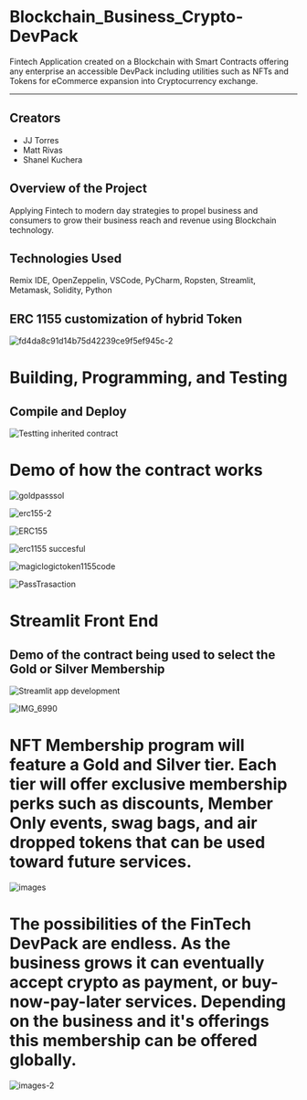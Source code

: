# Blockchain_Business_Crypto-DevPack
Fintech Application created on a Blockchain with Smart Contracts offering any enterprise an accessible DevPack including utilities such as NFTs and Tokens for eCommerce expansion into Cryptocurrency exchange.
_________________________________________________________________________________________________________________________________________________________


## Creators

- JJ Torres 
- Matt Rivas 
- Shanel Kuchera

## Overview of the Project

Applying Fintech to modern day strategies to propel business and consumers to grow their business reach and revenue using Blockchain technology.

## Technologies Used

Remix IDE, OpenZeppelin, VSCode, PyCharm, Ropsten, Streamlit, Metamask, Solidity, Python

## ERC 1155 customization of hybrid Token
![fd4da8c91d14b75d42239ce9f5ef945c-2](https://user-images.githubusercontent.com/89318890/172663467-3d99d661-1d5c-4e23-a336-2b7fe20060bd.jpeg)

# Building, Programming, and Testing

## Compile and Deploy

![Testting inherited contract](https://user-images.githubusercontent.com/89318890/172288909-043bee8a-71f6-4a57-92d8-30c5c997f223.png)

# Demo of how the contract works

![goldpasssol](https://user-images.githubusercontent.com/89318890/172288714-3ee99b03-6383-41cb-bc61-7f53fa676238.png)
 
![erc155-2](https://user-images.githubusercontent.com/89318890/172288391-47a62d62-bb45-4d1c-be77-892d18ec0fc7.png)

![ERC155](https://user-images.githubusercontent.com/89318890/172288658-e1a48acb-9e46-43b3-ac92-3afed4ddddfe.png)

![erc1155 succesful](https://user-images.githubusercontent.com/89318890/172288693-daccff6b-bc4a-4c68-b861-fd76cb655694.png)

![magiclogictoken1155code](https://user-images.githubusercontent.com/89318890/172288807-52d1ca53-4f47-45e2-88c6-b8ccca15a805.png)

![PassTrasaction](https://user-images.githubusercontent.com/89318890/172288839-7ef1c333-5d37-4c88-9be6-feea4e704736.png)




# Streamlit Front End 
## Demo of the contract being used to select the Gold or Silver Membership

![Streamlit app development](https://user-images.githubusercontent.com/89318890/172288887-bd3da595-b86d-4bb2-9f9e-bde9b10e7f25.png)

![IMG_6990](https://user-images.githubusercontent.com/89318890/172743946-5b9e561a-dfe7-4b7c-b750-9dbf6b37ef22.jpeg)

# NFT Membership program will feature a Gold and Silver tier. Each tier will offer exclusive membership perks such as discounts, Member Only events, swag bags, and air dropped tokens that can be used toward future services.

![images](https://user-images.githubusercontent.com/89318890/172666699-d6ff830d-b122-413c-84d3-9aa1fd7268c6.png)


# The possibilities of the FinTech DevPack are endless. As the business grows it can eventually accept crypto as payment, or buy-now-pay-later services. Depending on the business and it's offerings this membership can be offered globally.



![images-2](https://user-images.githubusercontent.com/89318890/172669569-8d749b55-40e9-47d9-87be-8f633bc9a951.png)


